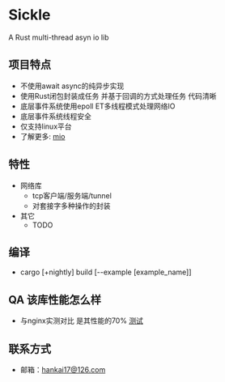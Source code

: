 # Sickle
A Rust multi-thread asyn io lib

## 项目特点
- 不使用await async的纯异步实现
- 使用Rust闭包封装成任务 并基于回调的方式处理任务 代码清晰
- 底层事件系统使用epoll ET多线程模式处理网络IO
- 底层事件系统线程安全
- 仅支持linux平台
- 了解更多: [mio](https://github.com/tokio-rs/mio)

## 特性
- 网络库
  - tcp客户端/服务端/tunnel
  - 对套接字多种操作的封装
- 其它
  - TODO

## 编译
-  cargo [+nightly] build [--example [example_name]]

## QA 该库性能怎么样
- 与nginx实测对比 是其性能的70% [测试](https://github.com/hankai17/context_benchmark/tree/master/rust)

## 联系方式
- 邮箱：<hankai17@126.com>
